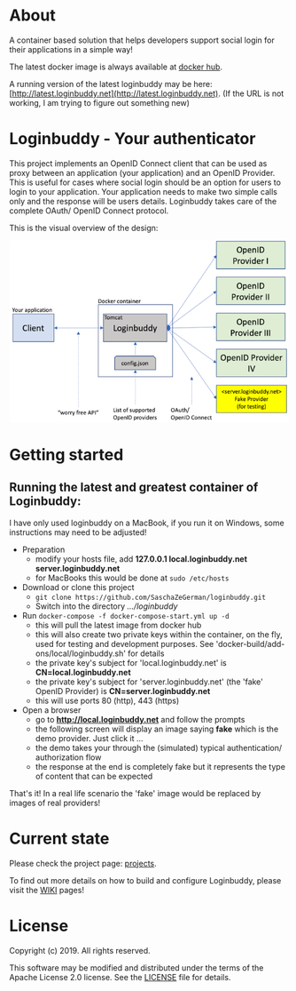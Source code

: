 # About

A container based solution that helps developers support social login for their applications in a simple way!

The latest docker image is always available at [docker hub](https://hub.docker.com/r/saschazegerman/loginbuddy/).

A running version of the latest loginbuddy may be here: [http://latest.loginbuddy.net](http://latest.loginbuddy.net). (If the URL is not working, I am trying to figure out something new)

# Loginbuddy - Your authenticator

This project implements an OpenID Connect client that can be used as proxy between an application (your application) and 
an OpenID Provider. This is useful for cases where social login should be an option for users to login to your 
application. Your application needs to make two simple calls only and the response will be users details. Loginbuddy 
takes care of the complete OAuth/ OpenID Connect protocol.

This is the visual overview of the design:

![alt overview](doc/overview_700.png)

# Getting started

## Running the latest and greatest container of Loginbuddy:

I have only used loginbuddy on a MacBook, if you run it on Windows, some instructions may need to be adjusted!

- Preparation
  - modify your hosts file, add **127.0.0.1 local.loginbuddy.net server.loginbuddy.net**
  - for MacBooks this would be done at ```sudo /etc/hosts```
- Download or clone this project
  - ```git clone https://github.com/SaschaZeGerman/loginbuddy.git```
  - Switch into the directory *.../loginbuddy*
- Run ```docker-compose -f docker-compose-start.yml up -d```
  - this will pull the latest image from docker hub
  - this will also create two private keys within the container, on the fly, used for testing and development purposes. See 'docker-build/add-ons/local/loginbuddy.sh' for details
  - the private key's subject for 'local.loginbuddy.net' is **CN=local.loginbuddy.net**
  - the private key's subject for 'server.loginbuddy.net' (the 'fake' OpenID Provider) is **CN=server.loginbuddy.net**
  - this will use ports 80 (http), 443 (https)
- Open a browser
  - go to **http://local.loginbuddy.net** and follow the prompts
  - the following screen will display an image saying **fake** which is the demo provider. Just click it ...
  - the demo takes your through the (simulated) typical authentication/ authorization flow
  - the response at the end is completely fake but it represents the type of content that can be expected 

That's it! In a real life scenario the 'fake' image would be replaced by images of real providers!

# Current state

Please check the project page: [projects](https://github.com/SaschaZeGerman/loginbuddy/projects).

To find out more details on how to build and configure Loginbuddy, please visit the [WIKI](https://github.com/SaschaZeGerman/loginbuddy/wiki) pages!

# License

Copyright (c) 2019. All rights reserved.

This software may be modified and distributed under the terms of the Apache License 2.0 license. See the [LICENSE](/LICENSE) file for details.